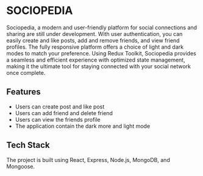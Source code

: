 

# SOCIOPEDIA

Sociopedia, a modern and user-friendly platform for social connections and sharing are still under development. With user authentication, you can easily create and like posts, add and remove friends, and view friend profiles. The fully responsive platform offers a choice of light and dark modes to match your preference. Using Redux Toolkit, Sociopedia provides a seamless and efficient experience with optimized state management, making it the ultimate tool for staying connected with your social network once complete.


## Features
  * Users can create post and like post
  * Users can add friend and delete friend
  * Users can view the friends profile
  * The application contain the dark more and light mode
## Tech Stack

The project is built using React, Express, Node.js, MongoDB, and Mongoose.



